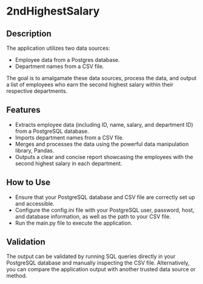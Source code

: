 # 2ndHighestSalary

## Description

The application utilizes two data sources:

* Employee data from a Postgres database.
* Department names from a CSV file.

The goal is to amalgamate these data sources, process the data, and output a list of employees who earn the second highest salary within their respective departments.

## Features

* Extracts employee data (including ID, name, salary, and department ID) from a PostgreSQL database.
* Imports department names from a CSV file.
* Merges and processes the data using the powerful data manipulation library, Pandas.
* Outputs a clear and concise report showcasing the employees with the second highest salary in each department.

## How to Use

* Ensure that your PostgreSQL database and CSV file are correctly set up and accessible.
* Configure the config.ini file with your PostgreSQL user, password, host, and database information, as well as the path to your CSV file.
* Run the main.py file to execute the application.

## Validation

The output can be validated by running SQL queries directly in your PostgreSQL database and manually inspecting the CSV file. Alternatively, you can compare the application output with another trusted data source or method.
